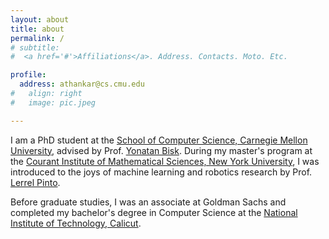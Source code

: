 ```yaml
---
layout: about
title: about
permalink: /
# subtitle:
#  <a href='#'>Affiliations</a>. Address. Contacts. Moto. Etc.

profile:
  address: athankar@cs.cmu.edu
#   align: right
#   image: pic.jpeg

---
```



I am a PhD student at the [School of Computer Science, Carnegie Mellon University](https://www.cs.cmu.edu/), advised by Prof. [Yonatan Bisk](https://yonatanbisk.com). During my master's program at the [Courant Institute of Mathematical Sciences, New York University](https://cims.nyu.edu), I was introduced to the joys of machine learning and robotics research by Prof. [Lerrel Pinto](https://www.lerrelpinto.com). 

Before graduate studies, I was an associate at Goldman Sachs and completed my bachelor's degree in Computer Science at the [National Institute of Technology, Calicut](https://nitc.ac.in/).
